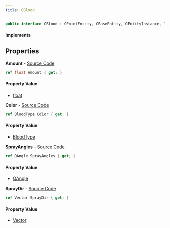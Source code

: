 ```yaml
---
title: CBlood
---
```


```csharp
public interface CBlood : CPointEntity, CBaseEntity, CEntityInstance, ISchemaClass<CEntityInstance>, ISchemaClass<CBaseEntity>, ISchemaClass<CPointEntity>, ISchemaClass<CBlood>, ISchemaField, ISchemaClass, INativeHandle
```

#### Implements

## Properties

**Amount** - [Source Code](https://github.com/swiftly-solution/swiftlys2/blob/main/managed/src/SwiftlyS2.Generated/Schemas/Interfaces/CBlood.cs#L20)

```csharp
ref float Amount { get; }
```

#### Property Value

- [float](https://learn.microsoft.com/dotnet/api/system.single)

**Color** - [Source Code](https://github.com/swiftly-solution/swiftlys2/blob/main/managed/src/SwiftlyS2.Generated/Schemas/Interfaces/CBlood.cs#L22)

```csharp
ref BloodType Color { get; }
```

#### Property Value

- [BloodType](/docs/api/shared/schemadefinitions/bloodtype)

**SprayAngles** - [Source Code](https://github.com/swiftly-solution/swiftlys2/blob/main/managed/src/SwiftlyS2.Generated/Schemas/Interfaces/CBlood.cs#L16)

```csharp
ref QAngle SprayAngles { get; }
```

#### Property Value

- [QAngle](/docs/api/shared/natives/qangle)

**SprayDir** - [Source Code](https://github.com/swiftly-solution/swiftlys2/blob/main/managed/src/SwiftlyS2.Generated/Schemas/Interfaces/CBlood.cs#L18)

```csharp
ref Vector SprayDir { get; }
```

#### Property Value

- [Vector](/docs/api/shared/natives/vector)

